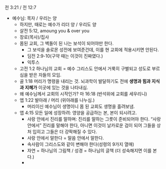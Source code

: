 전 3:21 / 전 12:7
- 예수님: 목자 / 우리는 양
	- 하지만, 때로는 예수가 리더 양 / 우리도 양
	- 살전 5:12, amoung you & over you
	- 장로(목사)/집사
	- 몸된 교회, 그 벽돌이 된 나는 보석이 되어야만 한다.
		- 그 보석을 솔로몬 성전에 보여준건데, 이를 현 교회에 적용시키면 안된다.
		- 딤전 2:9-10(구약 때는 이것이 진짜였다.)
		- 익투스
	- 고전 1:2 하나님의 교회 = 예수 그리스도 안에서 거룩히 구별되고 성도로 부르심을 받은 자들의 모임.
	- 골 1:18 머리가 명령을 내리는 것. 뇌과학이 발달하기도 전에 **생명과 힘과 지식과 지혜가** 이곳에 있는 것을 나타내심.
	- 왜 예수님께서 교회의 시작인가? 마 16:18 (반석위에 교회를 세우리니)
	- 엡 1:22 발아래 / 머리 (위아래를 나누심.)
		- 머리이신 예수님이 생명이니 몸 된 교회도 생명을 흘려보냄.
	- 앱 4:15 모든 일에 성장하려: 영양을 공급하는 본, 본이 되시려고.
		- 사랑 안에서 진리를 말하며: 진리를 말하는 그릇이 준비되어야 한다. “사랑 안에서” 진리를 말해야 한다, 아니면 이것이 날카로운 검이 되어 그들을 상처 입히고 그들은 더 걍팍해질 수 있다. 
		- 사랑 안에서 말한다 = 말씀 안에서 말한다. 
		- 속사람이 그리스도와 같이 변해야 한다(성령의 9가지 열매)
		- 자연 = 하나님의 그림책 / 성경 = 하나님의 글책 (더 성숙해지면 이를 본다.)
		- 